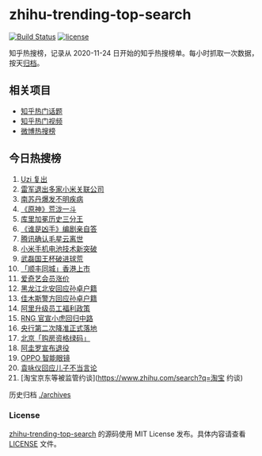 # zhihu-trending-top-search

[![Build Status](https://github.com/justjavac/zhihu-trending-top-search/workflows/ci/badge.svg?branch=main)](https://github.com/justjavac/zhihu-trending-top-search/actions)
[![license](https://img.shields.io/github/license/justjavac/zhihu-trending-top-search)](https://github.com/justjavac/zhihu-trending-top-search/blob/main/LICENSE)

知乎热搜榜，记录从 2020-11-24 日开始的知乎热搜榜单。每小时抓取一次数据，按天[归档](./archives)。

## 相关项目

- [知乎热门话题](https://github.com/justjavac/zhihu-trending-hot-questions)
- [知乎热门视频](https://github.com/justjavac/zhihu-trending-hot-video)
- [微博热搜榜](https://github.com/justjavac/weibo-trending-hot-search)

## 今日热搜榜

<!-- BEGIN -->
<!-- 最后更新时间 Thu Dec 16 2021 06:09:10 GMT+0800 (China Standard Time) -->

1. [Uzi 复出](https://www.zhihu.com/search?q=uzi)
1. [雷军退出多家小米关联公司](https://www.zhihu.com/search?q=雷军)
1. [南苏丹爆发不明疾病](https://www.zhihu.com/search?q=南苏丹)
1. [《原神》荒泷一斗](https://www.zhihu.com/search?q=原神)
1. [库里加冕历史三分王](https://www.zhihu.com/search?q=库里)
1. [《谁是凶手》编剧亲自答](https://www.zhihu.com/search?q=谁是凶手)
1. [腾讯确认毛星云离世](https://www.zhihu.com/search?q=毛星云)
1. [小米手机电池技术新突破](https://www.zhihu.com/search?q=小米手机)
1. [武磊国王杯破进球荒](https://www.zhihu.com/search?q=武磊)
1. [「顺丰同城」香港上市](https://www.zhihu.com/search?q=顺丰同城)
1. [爱奇艺会员涨价](https://www.zhihu.com/search?q=爱奇艺)
1. [黑龙江北安回应孙卓户籍](https://www.zhihu.com/search?q=孙卓)
1. [佳木斯警方回应孙卓户籍](https://www.zhihu.com/search?q=孙卓)
1. [阿里升级员工福利政策](https://www.zhihu.com/search?q=阿里员工福利)
1. [RNG 官宣小虎回归中路](https://www.zhihu.com/search?q=小虎)
1. [央行第二次降准正式落地](https://www.zhihu.com/search?q=央行降准)
1. [北京「购房资格绿码」](https://www.zhihu.com/search?q=购房资格绿码)
1. [阿圭罗宣布退役](https://www.zhihu.com/search?q=阿圭罗)
1. [OPPO 智能眼镜](https://www.zhihu.com/search?q=oppo)
1. [袁咏仪回应儿子不当言论](https://www.zhihu.com/search?q=袁咏仪)
1. [淘宝京东等被监管约谈](https://www.zhihu.com/search?q=淘宝 约谈)

<!-- END -->

历史归档 [./archives](./archives)

### License

[zhihu-trending-top-search](https://github.com/justjavac/zhihu-trending-top-search)
的源码使用 MIT License 发布。具体内容请查看 [LICENSE](./LICENSE) 文件。
